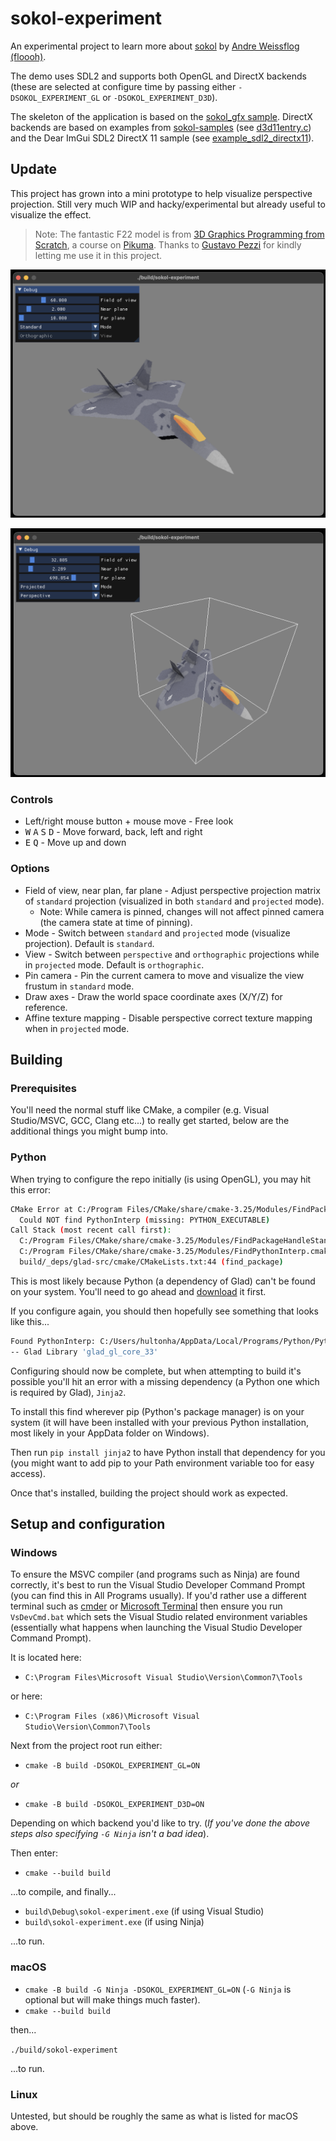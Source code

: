 # sokol-experiment

An experimental project to learn more about [sokol](https://github.com/floooh/sokol) by [Andre Weissflog (floooh)](https://github.com/floooh).

The demo uses SDL2 and supports both OpenGL and DirectX backends (these are selected at configure time by passing either `-DSOKOL_EXPERIMENT_GL` or `-DSOKOL_EXPERIMENT_D3D`).

The skeleton of the application is based on the [sokol_gfx sample](https://github.com/floooh/sokol#sokol_gfxh). DirectX backends are based on examples from [sokol-samples](https://github.com/floooh/sokol-samples) (see [d3d11entry.c](https://github.com/floooh/sokol-samples/blob/master/d3d11/d3d11entry.c)) and the Dear ImGui SDL2 DirectX 11 sample (see [example_sdl2_directx11](https://github.com/ocornut/imgui/blob/master/examples/example_sdl2_directx11/main.cpp)).

## Update

This project has grown into a mini prototype to help visualize perspective projection. Still very much WIP and hacky/experimental but already useful to visualize the effect.

> Note: The fantastic F22 model is from [3D Graphics Programming from Scratch](https://pikuma.com/courses/learn-3d-computer-graphics-programming), a course on [Pikuma](https://pikuma.com/). Thanks to [Gustavo Pezzi](https://github.com/gustavopezzi) for kindly letting me use it in this project.

![standard](standard.png)

![projected](projected.png)

### Controls

- Left/right mouse button + mouse move - Free look
- <kbd>W</kbd> <kbd>A</kbd> <kbd>S</kbd> <kbd>D</kbd> - Move forward, back, left and right
- <kbd>E</kbd> <kbd>Q</kbd> - Move up and down

### Options

- Field of view, near plan, far plane - Adjust perspective projection matrix of `standard` projection (visualized in both `standard` and `projected` mode).
  - Note: While camera is pinned, changes will not affect pinned camera (the camera state at time of pinning).
- Mode - Switch between `standard` and `projected` mode (visualize projection). Default is `standard`.
- View - Switch between `perspective` and `orthographic` projections while in `projected` mode. Default is `orthographic`.
- Pin camera - Pin the current camera to move and visualize the view frustum in `standard` mode.
- Draw axes - Draw the world space coordinate axes (X/Y/Z) for reference.
- Affine texture mapping - Disable perspective correct texture mapping when in `projected` mode.

## Building

### Prerequisites

You'll need the normal stuff like CMake, a compiler (e.g. Visual Studio/MSVC, GCC, Clang etc...) to really get started, below are the additional things you might bump into.

### Python

When trying to configure the repo initially (is using OpenGL), you may hit this error:

```bash
CMake Error at C:/Program Files/CMake/share/cmake-3.25/Modules/FindPackageHandleStandardArgs.cmake:230 (message):
  Could NOT find PythonInterp (missing: PYTHON_EXECUTABLE)
Call Stack (most recent call first):
  C:/Program Files/CMake/share/cmake-3.25/Modules/FindPackageHandleStandardArgs.cmake:600 (_FPHSA_FAILURE_MESSAGE)
  C:/Program Files/CMake/share/cmake-3.25/Modules/FindPythonInterp.cmake:169 (FIND_PACKAGE_HANDLE_STANDARD_ARGS)
  build/_deps/glad-src/cmake/CMakeLists.txt:44 (find_package)
```

This is most likely because Python (a dependency of Glad) can't be found on your system. You'll need to go ahead and [download]((https://www.python.org/downloads/)) it first.

If you configure again, you should then hopefully see something that looks like this...

```bash
Found PythonInterp: C:/Users/hultonha/AppData/Local/Programs/Python/Python311/python.exe (found version "3.11")
-- Glad Library 'glad_gl_core_33'
```

Configuring should now be complete, but when attempting to build it's possible you'll hit an error with a missing dependency (a Python one which is required by Glad), `Jinja2`.

To install this find wherever pip (Python's package manager) is on your system (it will have been installed with your previous Python installation, most likely in your AppData folder on Windows).

Then run `pip install jinja2` to have Python install that dependency for you (you might want to add pip to your Path environment variable too for easy access).

Once that's installed, building the project should work as expected.

## Setup and configuration

### Windows

To ensure the MSVC compiler (and programs such as Ninja) are found correctly, it's best to run the Visual Studio Developer Command Prompt (you can find this in All Programs usually). If you'd rather use a different terminal such as [cmder](https://cmder.app/) or [Microsoft Terminal](https://apps.microsoft.com/store/detail/windows-terminal/9N0DX20HK701?hl=en-gb&gl=gb) then ensure you run `VsDevCmd.bat` which sets the Visual Studio related environment variables (essentially what happens when launching the Visual Studio Developer Command Prompt).

It is located here:

- `C:\Program Files\Microsoft Visual Studio\Version\Common7\Tools`  

or here:

- `C:\Program Files (x86)\Microsoft Visual Studio\Version\Common7\Tools`

Next from the project root run either:

- `cmake -B build -DSOKOL_EXPERIMENT_GL=ON`

_or_

- `cmake -B build -DSOKOL_EXPERIMENT_D3D=ON`

Depending on which backend you'd like to try. (_If you've done the above steps also specifying `-G Ninja` isn't a bad idea_).

Then enter:

- `cmake --build build`

...to compile, and finally...

- `build\Debug\sokol-experiment.exe` (if using Visual Studio)
- `build\sokol-experiment.exe` (if using Ninja)

...to run.

### macOS

- `cmake -B build -G Ninja -DSOKOL_EXPERIMENT_GL=ON` (`-G Ninja` is optional but will make things much faster).
- `cmake --build build`

then...

`./build/sokol-experiment`

...to run.

### Linux

Untested, but should be roughly the same as what is listed for macOS above.
